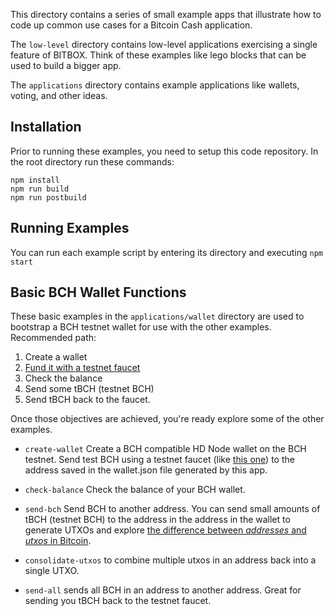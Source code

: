 This directory contains a series of small example apps that illustrate how to
code up common use cases for a Bitcoin Cash application.

The `low-level` directory
contains low-level applications exercising a single feature of BITBOX. Think of
these examples like lego blocks that can be used to build a bigger app.

The `applications` directory contains example applications like wallets, voting,
and other ideas.

## Installation
Prior to running these examples, you need to setup this code repository. In the
root directory run these commands:
```
npm install
npm run build
npm run postbuild
```

## Running Examples
You can run each example script by entering its directory and executing `npm start`

## Basic BCH Wallet Functions
These basic examples in the `applications/wallet` directory are used to bootstrap
a BCH testnet wallet for use with the other examples. Recommended path:

1. Create a wallet
2. [Fund it with a testnet faucet](https://developer.bitcoin.com/faucets/bch)
3. Check the balance
4. Send some tBCH (testnet BCH)
5. Send tBCH back to the faucet.

Once those objectives are achieved, you're ready explore some of the other examples.

* `create-wallet` Create a BCH compatible HD Node wallet on the BCH testnet.
Send test BCH using a testnet faucet (like
[this one](https://developer.bitcoin.com/faucets)) to the address saved in the
wallet.json file generated by this app.

* `check-balance` Check the balance of your BCH wallet.

* `send-bch` Send BCH to another address. You can send small amounts of tBCH
(testnet BCH) to the address in the address in the wallet to generate
UTXOs and explore
[the difference between *addresses* and *utxos* in Bitcoin](https://developer.bitcoin.com/mastering-bitcoin-cash/4-transactions/#transaction-outputs).

* `consolidate-utxos` to combine multiple utxos in an address back into a single
UTXO.

* `send-all` sends all BCH in an address to another address. Great for sending
you tBCH back to the testnet faucet.
